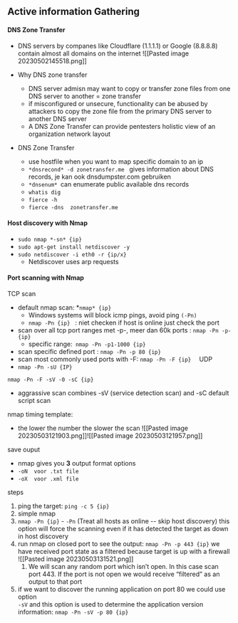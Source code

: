 
## Active information Gathering 



#### DNS Zone Transfer 

- DNS servers by companes like Cloudflare (1.1.1.1) or Google (8.8.8.8) contain almost all domains on the internet ![[Pasted image 20230502145518.png]]
- Why DNS zone transfer 
	- DNS server admisn may want to copy or transfer zone files from one DNS server to another = zone transfer 
	- if misconfigured or unsecure, functionality can be abused by attackers to copy the zone file from the primary DNS server to another  DNS server 
	- A DNS Zone Transfer can provide pentesters holistic view of an organization network layout 


- DNS Zone Transfer 
	- use hostfile when you want to map specific domain to an ip  
	- `*dnsrecond* -d zonetransfer.me ` gives information about DNS records, je kan ook dnsdumpster.com gebruiken 
	- `*dnsenum* `can enumerate public available dns records 
	- `whatis dig`
	- `fierce -h  `
	- `fierce -dns  zonetransfer.me `

####  Host discovery with Nmap

- `sudo nmap *-sn* {ip} `
- `sudo apt-get install netdiscover -y `
- `sudo netdiscover -i eth0 -r {ip/x}   `
	- Netdiscover uses arp requests 


#### Port scanning with Nmap

TCP scan 
- default nmap scan:  *`nmap* {ip}    `
	-  Windows systems will block icmp pings, avoid ping `(-Pn)` 
	- `nmap -Pn {ip} ` :   niet checken if host is online just check the port 
- scan over all tcp port ranges met -p-, meer dan 60k ports : `nmap -Pn -p- {ip} `
	- specific range:` nmap -Pn -p1-1000 {ip}`
- scan specific defined port : `nmap -Pn -p 80 {ip} `
- scan most commonly used ports with -F: `nmap -Pn -F {ip} 
`
UDP 
- `nmap -Pn -sU {IP} `

`nmap -Pn -F -sV -0 -sC {ip}`
- aggrassive scan combines -sV (service detection scan) and -sC default script scan 

nmap timing template: 
- the lower the number the slower the scan ![[Pasted image 20230503121903.png]]![[Pasted image 20230503121957.png]]

save ouput  
- nmap gives you **3** output format options 
- `-oN  voor .txt file` 
- `-oX  voor .xml file `

steps
1. ping the target:  `ping -c 5 {ip} `
2. simple nmap 
3.   `nmap -Pn {ip}`
	-  `-Pn` (Treat all hosts as online -- skip host discovery) this  option will force the scanning even if it has detected the target as down in host discovery
4. run nmap on closed port to see the output: `nmap -Pn -p 443 {ip}`
    we have received port state as a filtered because target is up with a firewall ![[Pasted image 20230503131521.png]] 
	1. We will scan any random port which isn’t open. In this case scan port 443. If the port is not open we would receive “filtered” as an output to that port
6. if we want to discover the running application on port 80 we could use option  
`-sV` and this option is used to determine the application version information: `nmap -Pn -sV -p 80 {ip}`



